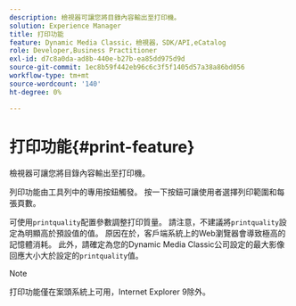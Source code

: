 ```yaml
---
description: 檢視器可讓您將目錄內容輸出至打印機。
solution: Experience Manager
title: 打印功能
feature: Dynamic Media Classic，檢視器，SDK/API,eCatalog
role: Developer,Business Practitioner
exl-id: d7c8a0da-ad8b-440e-b27b-ea85dd975d9d
source-git-commit: 1ec8b59f442eb96c6c3f5f1405d57a38a86bd056
workflow-type: tm+mt
source-wordcount: '140'
ht-degree: 0%

---
```


# 打印功能{#print-feature}

檢視器可讓您將目錄內容輸出至打印機。

列印功能由工具列中的專用按鈕觸發。 按一下按鈕可讓使用者選擇列印範圍和每張頁數。

可使用`printquality`配置參數調整打印質量。 請注意，不建議將`printquality`設定為明顯高於預設值的值。 原因在於，客戶端系統上的Web瀏覽器會導致極高的記憶體消耗。 此外，請確定為您的Dynamic Media Classic公司設定的最大影像回應大小大於設定的`printquality`值。

>[!NOTE]
>
>打印功能僅在案頭系統上可用，Internet Explorer 9除外。
